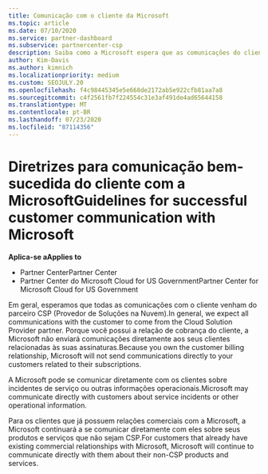 ```yaml
---
title: Comunicação com o cliente da Microsoft
ms.topic: article
ms.date: 07/10/2020
ms.service: partner-dashboard
ms.subservice: partnercenter-csp
description: Saiba como a Microsoft espera que as comunicações do cliente ocorram entre clientes e parceiros no programa do provedor de soluções na nuvem.
author: Kim-Davis
ms.author: kimnich
ms.localizationpriority: medium
ms.custom: SEOJULY.20
ms.openlocfilehash: f4c98445345e5e668de2172ab5e922cfb81aa7a8
ms.sourcegitcommit: c4f2561fb7f224554c31e3af491de4ad65644158
ms.translationtype: MT
ms.contentlocale: pt-BR
ms.lasthandoff: 07/23/2020
ms.locfileid: "87114356"
---
```

# <a name="guidelines-for-successful-customer-communication-with-microsoft"></a><span data-ttu-id="cfc7d-103">Diretrizes para comunicação bem-sucedida do cliente com a Microsoft</span><span class="sxs-lookup"><span data-stu-id="cfc7d-103">Guidelines for successful customer communication with Microsoft</span></span>

<span data-ttu-id="cfc7d-104">**Aplica-se a**</span><span class="sxs-lookup"><span data-stu-id="cfc7d-104">**Applies to**</span></span>

-  <span data-ttu-id="cfc7d-105">Partner Center</span><span class="sxs-lookup"><span data-stu-id="cfc7d-105">Partner Center</span></span>
-  <span data-ttu-id="cfc7d-106">Partner Center do Microsoft Cloud for US Government</span><span class="sxs-lookup"><span data-stu-id="cfc7d-106">Partner Center for Microsoft Cloud for US Government</span></span>

<span data-ttu-id="cfc7d-107">Em geral, esperamos que todas as comunicações com o cliente venham do parceiro CSP (Provedor de Soluções na Nuvem).</span><span class="sxs-lookup"><span data-stu-id="cfc7d-107">In general, we expect all communications with the customer to come from the Cloud Solution Provider partner.</span></span> <span data-ttu-id="cfc7d-108">Porque você possui a relação de cobrança do cliente, a Microsoft não enviará comunicações diretamente aos seus clientes relacionadas às suas assinaturas.</span><span class="sxs-lookup"><span data-stu-id="cfc7d-108">Because you own the customer billing relationship, Microsoft will not send communications directly to your customers related to their subscriptions.</span></span>

<span data-ttu-id="cfc7d-109">A Microsoft pode se comunicar diretamente com os clientes sobre incidentes de serviço ou outras informações operacionais.</span><span class="sxs-lookup"><span data-stu-id="cfc7d-109">Microsoft may communicate directly with customers about service incidents or other operational information.</span></span>

<span data-ttu-id="cfc7d-110">Para os clientes que já possuem relações comerciais com a Microsoft, a Microsoft continuará a se comunicar diretamente com eles sobre seus produtos e serviços que não sejam CSP.</span><span class="sxs-lookup"><span data-stu-id="cfc7d-110">For customers that already have existing commercial relationships with Microsoft, Microsoft will continue to communicate directly with them about their non-CSP products and services.</span></span>
